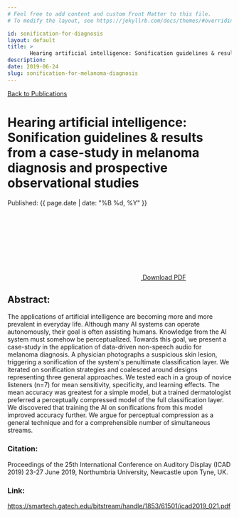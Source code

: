 ```yaml
---
# Feel free to add content and custom Front Matter to this file.
# To modify the layout, see https://jekyllrb.com/docs/themes/#overriding-theme-defaults

id: sonification-for-diagnosis
layout: default
title: >
       Hearing artificial intelligence: Sonification guidelines & results from a case-study in melanoma diagnosis and prospective observational studies
description: 
date: 2019-06-24
slug: sonification-for-melanoma-diagnosis
---
```

<div class="page-publication">
<div class="page-header">
    <div class="page-header__content container">
        <a href="/publications" class="h5 page-label">Back to Publications</a>
        <h1 class="h2 page-title">Hearing artificial intelligence: Sonification guidelines & results from a case-study in melanoma diagnosis and prospective observational studies</h1>
        <div class="publication-header__footer">
            <p class="publication-date">Published: {{ page.date | date: "%B %d, %Y" }}</p>
            <a class="publication-download" href="/assets/icad2019_021.pdf" target="_blank"><svg class="icon" aria-title="download PDF"><use xlink:href="/assets/site.svg#pdf-download" /></svg> Download PDF</a>
        </div>
    </div>
</div>
<article class="page-content container"> 
    <div class="page-section">    
        <h2>Abstract:</h2>
        <p>The applications of artificial intelligence are becoming more and more prevalent in everyday life. Although many AI systems can operate autonomously, their goal is often assisting humans. Knowledge from the AI system must somehow be perceptualized. Towards this goal, we present a case-study in the application of data-driven non-speech audio for melanoma diagnosis. A physician photographs a suspicious skin lesion, triggering a sonification of the system's penultimate classification layer. We iterated on sonification strategies and coalesced around designs representing three general approaches. We tested each in a group of novice listeners (n=7) for mean sensitivity, specificity, and learning effects. The mean accuracy was greatest for a simple model, but a trained dermatologist preferred a perceptually compressed model of the full classification layer. We discovered that training the AI on sonifications from this model improved accuracy further. We argue for perceptual compression as a general technique and for a comprehensible number of simultaneous streams.</p>
        <h3 class="h4">Citation:</h3>
        <p>Proceedings of the 25th International Conference on Auditory Display (ICAD 2019) 23-27 June 2019, Northumbria University, Newcastle upon Tyne, UK.</p>
        <h3 class="h4">Link:</h3>
        <p><a href="https://smartech.gatech.edu/bitstream/handle/1853/61501/icad2019_021.pdf?sequence=1&isAllowed=y">https://smartech.gatech.edu/bitstream/handle/1853/61501/icad2019_021.pdf</a></p>
    </div>
</article>
</div>
